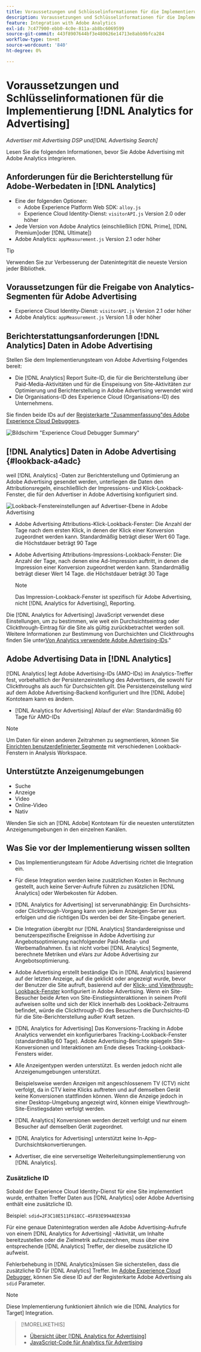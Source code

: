 ```yaml
---
title: Voraussetzungen und Schlüsselinformationen für die Implementierung [!DNL Analytics for Advertising]
description: Voraussetzungen und Schlüsselinformationen für die Implementierung [!DNL Analytics for Advertising]
feature: Integration with Adobe Analytics
exl-id: 7c477900-ebb0-4c0e-811a-ab8bc6069599
source-git-commit: 443f8907644bf3e480626e14713e8abb9bfca284
workflow-type: tm+mt
source-wordcount: '840'
ht-degree: 0%

---
```


# Voraussetzungen und Schlüsselinformationen für die Implementierung [!DNL Analytics for Advertising]

*Advertiser mit Advertising DSP und[!DNL Advertising Search]*

Lesen Sie die folgenden Informationen, bevor Sie Adobe Advertising mit Adobe Analytics integrieren.

## Anforderungen für die Berichterstellung für Adobe-Werbedaten in [!DNL Analytics]

* Eine der folgenden Optionen:
   * Adobe Experience Platform Web SDK: `alloy.js`
   * Experience Cloud Identity-Dienst: `visitorAPI.js` Version 2.0 oder höher
* Jede Version von Adobe Analytics (einschließlich [!DNL Prime], [!DNL Premium]oder [!DNL Ultimate])
* Adobe Analytics: `appMeasurement.js` Version 2.1 oder höher

>[!TIP]
>
>Verwenden Sie zur Verbesserung der Datenintegrität die neueste Version jeder Bibliothek.

## Voraussetzungen für die Freigabe von Analytics-Segmenten für Adobe Advertising

* Experience Cloud Identity-Dienst: `visitorAPI.js` Version 2.1 oder höher
* Adobe Analytics: `appMeasurement.js` Version 1.8 oder höher

## Berichterstattungsanforderungen [!DNL Analytics] Daten in Adobe Advertising

Stellen Sie dem Implementierungsteam von Adobe Advertising Folgendes bereit:

* Die [!DNL Analytics] Report Suite-ID, die für die Berichterstellung über Paid-Media-Aktivitäten und für die Einspeisung von Site-Aktivitäten zur Optimierung und Berichterstellung in Adobe Advertising verwendet wird
* Die Organisations-ID des Experience Cloud (Organisations-ID) des Unternehmens.

Sie finden beide IDs auf der [Registerkarte &quot;Zusammenfassung&quot;des Adobe Experience Cloud Debuggers](https://experienceleague.adobe.com/docs/debugger/using-v2/summary.html).

![Bildschirm &quot;Experience Cloud Debugger Summary&quot;](/help/integrations/assets/a4adc-debugger-summary.png)

## [!DNL Analytics] Daten in Adobe Advertising {#lookback-a4adc}

weil [!DNL Analytics] -Daten zur Berichterstellung und Optimierung an Adobe Advertising gesendet werden, unterliegen die Daten den Attributionsregeln, einschließlich der Impressions- und Klick-Lookback-Fenster, die für den Advertiser in Adobe Advertising konfiguriert sind.

![Lookback-Fenstereinstellungen auf Advertiser-Ebene in Adobe Advertising](/help/integrations/assets/a4adc-lookbacks.png)

* Adobe Advertising Attributions-Klick-Lookback-Fenster: Die Anzahl der Tage nach dem ersten Klick, in denen der Klick einer Konversion zugeordnet werden kann. Standardmäßig beträgt dieser Wert 60 Tage. die Höchstdauer beträgt 90 Tage
* Adobe Advertising Attributions-Impressions-Lookback-Fenster: Die Anzahl der Tage, nach denen eine Ad-Impression auftritt, in denen die Impression einer Konversion zugeordnet werden kann. Standardmäßig beträgt dieser Wert 14 Tage. die Höchstdauer beträgt 30 Tage

   >[!NOTE]
   >
   > Das Impression-Lookback-Fenster ist spezifisch für Adobe Advertising, nicht [!DNL Analytics for Advertising], Reporting.

Die [!DNL Analytics for Advertising] JavaScript verwendet diese Einstellungen, um zu bestimmen, wie weit ein Durchsichtseintrag oder Clickthrough-Eintrag für die Site als gültig zurückbetrachtet werden soll. Weitere Informationen zur Bestimmung von Durchsichten und Clickthroughs finden Sie unter[Von Analytics verwendete Adobe Advertising-IDs](ids.md).&quot;

## Adobe Advertising Data in [!DNL Analytics]

[!DNL Analytics] legt Adobe Advertising-IDs (AMO-IDs) im Analytics-Treffer fest, vorbehaltlich der Persistenzeinstellung des Advertisers, die sowohl für Clickthroughs als auch für Durchsichten gilt. Die Persistenzeinstellung wird auf dem Adobe Advertising-Backend konfiguriert und Ihre [!DNL Adobe] Kontoteam kann es ändern.

* [!DNL Analytics for Advertising] Ablauf der eVar: Standardmäßig 60 Tage für AMO-IDs

>[!NOTE]
>
>Um Daten für einen anderen Zeitrahmen zu segmentieren, können Sie [Einrichten benutzerdefinierter Segmente](https://experienceleague.adobe.com/docs/analytics/components/segmentation/segmentation-workflow/seg-build.html) mit verschiedenen Lookback-Fenstern in Analysis Workspace.

## Unterstützte Anzeigenumgebungen

* Suche
* Anzeige
* Video
* Online-Video
* Nativ

Wenden Sie sich an [!DNL Adobe] Kontoteam für die neuesten unterstützten Anzeigenumgebungen in den einzelnen Kanälen.

## Was Sie vor der Implementierung wissen sollten

* Das Implementierungsteam für Adobe Advertising richtet die Integration ein.

* Für diese Integration werden keine zusätzlichen Kosten in Rechnung gestellt, auch keine Server-Aufrufe führen zu zusätzlichen [!DNL Analytics] oder Werbekosten für Adoben.

* [!DNL Analytics for Advertising] ist serverunabhängig: Ein Durchsichts- oder Clickthrough-Vorgang kann von jedem Anzeigen-Server aus erfolgen und die richtigen IDs werden bei der Site-Eingabe generiert.

* Die Integration übergibt nur [!DNL Analytics] Standardereignisse und benutzerspezifische Ereignisse in Adobe Advertising zur Angebotsoptimierung nachfolgender Paid-Media- und Werbemaßnahmen. Es ist nicht vorbei [!DNL Analytics] Segmente, berechnete Metriken und eVars zur Adobe Advertising zur Angebotsoptimierung.

* Adobe Advertising erstellt beständige IDs in [!DNL Analytics] basierend auf der letzten Anzeige, auf die geklickt oder angezeigt wurde, bevor der Benutzer die Site aufruft, basierend auf der [Klick- und Viewthrough-Lookback-Fenster](#lookback-a4adc) konfiguriert in Adobe Advertising. Wenn ein Site-Besucher beide Arten von Site-Einstiegsinteraktionen in seinem Profil aufweisen sollte und sich der Klick innerhalb des Lookback-Zeitraums befindet, würde die Clickthrough-ID des Besuchers die Durchsichts-ID für die Site-Berichterstellung außer Kraft setzen.

* [!DNL Analytics for Advertising] Das Konversions-Tracking in Adobe Analytics verwendet ein konfigurierbares Tracking-Lookback-Fenster (standardmäßig 60 Tage). Adobe Advertising-Berichte spiegeln Site-Konversionen und Interaktionen am Ende dieses Tracking-Lookback-Fensters wider.

* Alle Anzeigentypen werden unterstützt. Es werden jedoch nicht alle Anzeigenumgebungen unterstützt.

   Beispielsweise werden Anzeigen mit angeschlossenem TV (CTV) nicht verfolgt, da in CTV keine Klicks auftreten und auf demselben Gerät keine Konversionen stattfinden können. Wenn die Anzeige jedoch in einer Desktop-Umgebung angezeigt wird, können einige Viewthrough-Site-Einstiegsdaten verfolgt werden.

* [!DNL Analytics] Konversionen werden derzeit verfolgt und nur einem Besucher auf demselben Gerät zugeordnet.

* [!DNL Analytics for Advertising] unterstützt keine In-App-Durchsichtskonvertierungen.

* Advertiser, die eine serverseitige Weiterleitungsimplementierung von [!DNL Analytics].

### Zusätzliche ID

Sobald der Experience Cloud Identity-Dienst für eine Site implementiert wurde, enthalten Treffer Daten aus [!DNL Analytics] oder Adobe Advertising enthält eine zusätzliche ID.

Beispiel: `sdid=2F3C18E511F618CC-45F83E994AEE93A0`

Für eine genaue Datenintegration werden alle Adobe Advertising-Aufrufe von einem [!DNL Analytics for Advertising] -Aktivität, um Inhalte bereitzustellen oder die Zielmetrik aufzuzeichnen, muss über eine entsprechende [!DNL Analytics] Treffer, der dieselbe zusätzliche ID aufweist.

Fehlerbehebung in [!DNL Analytics]müssen Sie sicherstellen, dass die zusätzliche ID für [!DNL Analytics] Treffer. Im [Adobe Experience Cloud Debugger](https://experienceleague.adobe.com/docs/debugger/using-v2/summary.html), können Sie diese ID auf der Registerkarte Adobe Advertising als `sdid` Parameter.

>[!NOTE]
>
> Diese Implementierung funktioniert ähnlich wie die [!DNL Analytics for Target] Integration.

>[!MORELIKETHIS]
>
>* [Übersicht über [!DNL Analytics for Advertising]](overview.md)
>* [JavaScript-Code für Analytics für Advertising](/help/integrations/analytics/javascript.md)

